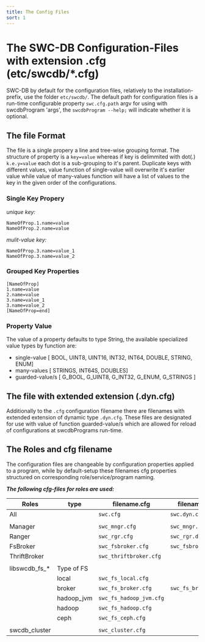 ```yaml
---
title: The Config Files
sort: 1
---
```



# The SWC-DB Configuration-Files with extension .cfg (etc/swcdb/*.cfg)
SWC-DB by default for the configuration files, relatively to the installation-prefix, use the folder `etc/swcdb/`. The default path for configuration files is a run-time configurable property `swc.cfg.path` argv for using with swcdbProgram 'args', the ```swcdbProgram --help;``` will indicate whether it is optional.


## The file Format
The file is a single propery a line and tree-wise grouping format.
The structure of property is a ```key=value``` whereas if key is delimmited with dot(.) ```k.e.y=value``` each dot is a sub-grouping to it's parent.
Duplicate keys with different values, value function of single-value will overwrite it's earlier value while value of many-values function will have a list of values to the key in the given order of the configurations.


### Single Key Propery
_unique key:_
```
NameOfProp.1.name=value
NameOfProp.2.name=value
```
_mulit-value key:_
```
NameOfProp.3.name=value_1
NameOfProp.3.name=value_2
```

### Grouped Key Properties
```
[NameOfProp]
1.name=value
2.name=value
3.name=value_1
3.name=value_2
[NameOfProp=end]
```

### Property Value
The value of a property defaults to type String, the available specialized value types by function are:
  * single-value [
  BOOL,
  UINT8,
  UINT16,
  INT32,
  INT64,
  DOUBLE,
  STRING,
  ENUM] 
  * many-values [
  STRINGS,
  INT64S,
  DOUBLES]
  * guarded-value/s [
  G_BOOL,
  G_UINT8,
  G_INT32,
  G_ENUM,
  G_STRINGS
  ]


## The file with extended extension (.dyn.cfg)
Additionally to the `.cfg` configuration filename there are filenames with extended extension of dynamic type `.dyn.cfg`. These files are designated for use with value of function guarded-value/s which are allowed for reload of configurations at swcdbPrograms run-time.


## The Roles and cfg filename
The configuration files are changeable by configuration properties applied to a program, while by default-setup these
filenames cfg properties structured on corresponding role/service/program naming.

_**The following cfg-files for roles are used:**_

| Roles         |  type       | filename.cfg                | filename.dyn.cfg            |
| ---           | ---         | ---                         | ---                         |
| All           |             | ```swc.cfg```               | ```swc.dyn.cfg```           |
|               |             |                             |                             |
| Manager       |             | ```swc_mngr.cfg```          | ```swc_mngr.dyn.cfg```      |
| Ranger        |             | ```swc_rgr.cfg```           | ```swc_rgr.dyn.cfg```       |
| FsBroker      |             | ```swc_fsbroker.cfg```      | ```swc_fsbroker.dyn.cfg```  |
| ThriftBroker  |             | ```swc_thriftbroker.cfg```  |                             |
|               |             |                             |                             |
| libswcdb_fs_* | Type of FS  |                             |                             |
|               | local       | ```swc_fs_local.cfg```      |                             |
|               | broker      | ```swc_fs_broker.cfg```     | ```swc_fs_broker.dyn.cfg``` |
|               | hadoop_jvm  | ```swc_fs_hadoop_jvm.cfg``` |                             |
|               | hadoop      | ```swc_fs_hadoop.cfg```     |                             |
|               | ceph        | ```swc_fs_ceph.cfg```       |                             |
|               |             |                             |                             |
| swcdb_cluster |             | ```swc_cluster.cfg```       |                             |


